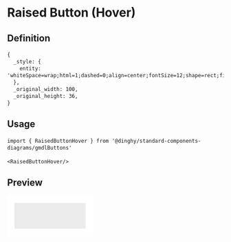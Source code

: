 # Raised Button (Hover)

## Definition

```
{
  _style: { 
    entity: 'whiteSpace=wrap;html=1;dashed=0;align=center;fontSize=12;shape=rect;fillColor=#999999;opacity=20;strokeColor=none;fontStyle=1;shadow=0;',
  },
  _original_width: 100,
  _original_height: 36,
}
```

## Usage

```
import { RaisedButtonHover } from '@dinghy/standard-components-diagrams/gmdlButtons'

<RaisedButtonHover/>
```

## Preview

<img src="./raised-button-hover.png" width="200"/>
